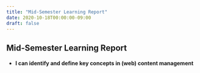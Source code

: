 ```yaml
---
title: "Mid-Semester Learning Report"
date: 2020-10-18T00:00:00-09:00
draft: false
---
```

## Mid-Semester Learning Report
- #### I can identify and define key concepts in (web) content management
